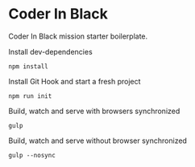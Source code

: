 # Coder In Black

Coder In Black mission starter boilerplate.

Install dev-dependencies

    npm install

Install Git Hook and start a fresh project

    npm run init

Build, watch and serve with browsers synchronized

    gulp

Build, watch and serve without browser synchronized

    gulp --nosync
